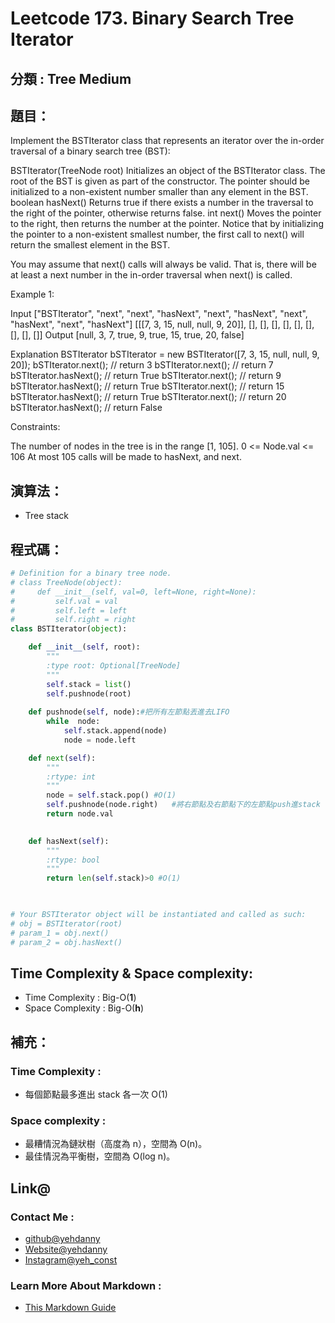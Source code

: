 # Leetcode  173. Binary Search Tree Iterator

## 分類 : Tree Medium

## 題目：
Implement the BSTIterator class that represents an iterator over the in-order traversal of a binary search tree (BST):

BSTIterator(TreeNode root) Initializes an object of the BSTIterator class. The root of the BST is given as part of the  constructor. The pointer should be initialized to a non-existent number smaller than any element in the BST.
boolean hasNext() Returns true if there exists a number in the traversal to the right of the pointer, otherwise returns false.
int next() Moves the pointer to the right, then returns the number at the pointer.
Notice that by initializing the pointer to a non-existent smallest number, the first call to next() will return the smallest element in the BST.

You may assume that next() calls will always be valid. That is, there will be at least a next number in the in-order traversal when next() is called.

 

Example 1:


Input
["BSTIterator", "next", "next", "hasNext", "next", "hasNext", "next", "hasNext", "next", "hasNext"]
[[[7, 3, 15, null, null, 9, 20]], [], [], [], [], [], [], [], [], []]
Output
[null, 3, 7, true, 9, true, 15, true, 20, false]

Explanation
BSTIterator bSTIterator = new BSTIterator([7, 3, 15, null, null, 9, 20]);
bSTIterator.next();    // return 3
bSTIterator.next();    // return 7
bSTIterator.hasNext(); // return True
bSTIterator.next();    // return 9
bSTIterator.hasNext(); // return True
bSTIterator.next();    // return 15
bSTIterator.hasNext(); // return True
bSTIterator.next();    // return 20
bSTIterator.hasNext(); // return False
 

Constraints:

The number of nodes in the tree is in the range [1, 105].
0 <= Node.val <= 106
At most 105 calls will be made to hasNext, and next.

## 演算法：
- Tree stack

## 程式碼：
```python
# Definition for a binary tree node.
# class TreeNode(object):
#     def __init__(self, val=0, left=None, right=None):
#         self.val = val
#         self.left = left
#         self.right = right
class BSTIterator(object):

    def __init__(self, root):
        """
        :type root: Optional[TreeNode]
        """
        self.stack = list()
        self.pushnode(root)
        
    def pushnode(self, node):#把所有左節點丟進去LIFO
        while  node:
            self.stack.append(node)
            node = node.left

    def next(self):
        """
        :rtype: int
        """
        node = self.stack.pop() #O(1)
        self.pushnode(node.right)   #將右節點及右節點下的左節點push進stack
        return node.val
        

    def hasNext(self):
        """
        :rtype: bool
        """
        return len(self.stack)>0 #O(1)
        


# Your BSTIterator object will be instantiated and called as such:
# obj = BSTIterator(root)
# param_1 = obj.next()
# param_2 = obj.hasNext()
```
## Time Complexity & Space complexity:
- Time Complexity   :   Big-O(__1__)
- Space Complexity   :  Big-O(__h__)

## 補充：
### Time Complexity :
- 每個節點最多進出 stack 各一次 O(1)
### Space complexity :
- 最糟情況為鏈狀樹（高度為 n），空間為 O(n)。
- 最佳情況為平衡樹，空間為 O(log n)。

## Link@
### Contact Me : 
- [github@yehdanny](https://github.com/yehdanny)
- [Website@yehdanny](https://yehdanny.github.io/mypage/html/index.html)
- [Instagram@yeh_const](https://www.instagram.com/yeh_const?igsh=MTVlNTl2eGVkeWI2MA%3D%3D&utm_source=qr)
### Learn More About Markdown :
- [This Markdown Guide](https://www.markdownguide.org/)
